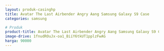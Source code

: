```yaml
---
layout: produk-casinghp
title: Avatar The Last Airbender Angry Aang Samsung Galaxy S9 Case
categories: samsung

# Produk
product-title: Avatar The Last Airbender Angry Aang Samsung Galaxy S9 Case
image-drive: 1fnudROuJx-oa1_BiiY6tkUT1pplzFwAG
harga: 90000
---
```

